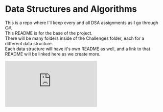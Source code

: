 # Data Structures and Algorithms  

This is a repo where I'll keep every and all DSA assignments as I go through C#.  
This README is for the base of the project.  
There will be many folders inside of the Challenges folder, each for a different data structure.  
Each data structure will have it's own README as well, and a link to that README will be linked here as we create more.  

![Arrays README](https://github.com/OCDAmmo3/data-structures-and-algorithms2/blob/master/Challenges/Arrays/README.md)

